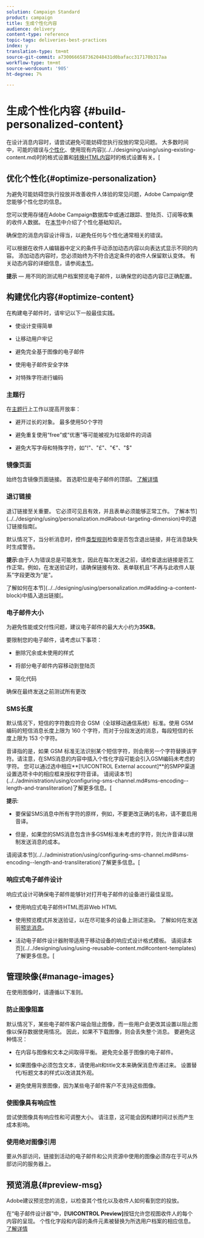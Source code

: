 ```yaml
---
solution: Campaign Standard
product: campaign
title: 生成个性化内容
audience: delivery
content-type: reference
topic-tags: deliveries-best-practices
index: y
translation-type: tm+mt
source-git-commit: a7300666587362048431d0bafacc317170b317aa
workflow-type: tm+mt
source-wordcount: '905'
ht-degree: 7%

---
```



# 生成个性化内容 {#build-personalized-content}

在设计消息内容时，请尝试避免可能妨碍您执行投放的常见问题。 大多数时间中，可能的错误与[个性化](../../designing/using/personalization.md)、使用现有内容](../../designing/using/using-existing-content.md)时的格式设置和[转换HTML内容](../../designing/using/using-existing-content.md#converting-an-html-content)时的格式设置有关。[[](../../designing/using/images.md)

## 优化个性化{#optimize-personalization}

为避免可能妨碍您执行投放并改善收件人体验的常见问题，Adobe Campaign使您能够个性化您的信息。

您可以使用存储在Adobe Campaign数据库中或通过跟踪、登陆页、订阅等收集的收件人数据。
在[本节](../../designing/using/personalization.md)中介绍了个性化基础知识。

确保您的消息内容设计得当，以避免任何与个性化通常相关的错误。

可以根据在收件人编辑器中定义的条件手动添加动态内容以向表达式显示不同的内容。 添加动态内容时，您必须始终为不符合选定条件的收件人保留默认变体。
有关动态内容的详细信息，请参阅[本节](../../designing/using/personalization.md#defining-dynamic-content-in-an-email)。

**提示**  — 用不同的测试用户档案预览电子邮件，以确保您的动态内容已正确配置。

## 构建优化内容{#optimize-content}

在构建电子邮件时，请牢记以下一般最佳实践。

* 使设计变得简单

* 让移动用户牢记

* 避免完全基于图像的电子邮件

* 使用电子邮件安全字体

* 对特殊字符进行编码

### 主题行

在[主题行](../../designing/using/subject-line.md)上工作以提高开放率：

* 避开过长的对象。 最多使用50个字符

* 避免重复使用“free”或“优惠”等可能被视为垃圾邮件的词语

* 避免大写字母和特殊字符，如&quot;!&quot;、&quot;£&quot;、&quot;€&quot;、&quot;$&quot;

### 镜像页面

始终包含镜像页面链接。 首选职位是电子邮件的顶部。 [了解详情](../../designing/using/personalization.md#adding-a-content-block)

### 退订链接

退订链接至关重要。 它必须可见且有效，并且表单必须能够正常工作。 了解本节](../../designing/using/personalization.md#about-targeting-dimension)中的退订链接指南[。

默认情况下，当分析消息时，控件[类型规则](../../sending/using/control-rules.md)检查是否包含退出链接，并在消息缺失时生成警告。

**提示**:由于人为错误总是可能发生，因此在每次发送之前，请检查退出链接是否工作正常。例如，在发送验证时，请确保链接有效、表单联机且“不再与此收件人联系”字段更改为“是”。

了解如何在本节](../../designing/using/personalization.md#adding-a-content-block)中插入退出链接[。

### 电子邮件大小

为避免性能或交付性问题，建议电子邮件的最大大小约为&#x200B;**35KB**。

要限制您的电子邮件，请考虑以下事项：

* 删除冗余或未使用的样式

* 将部分电子邮件内容移动到登陆页

* 简化代码

确保在最终发送之前测试所有更改

### SMS长度

默认情况下，短信的字符数应符合 GSM（全球移动通信系统）标准。使用 GSM 编码的短信消息长度上限为 160 个字符，而对于分段发送的消息，每段短信的长度上限为 153 个字符。

音译指的是，如果 GSM 标准无法识别某个短信字符，则会用另一个字符替换该字符。请注意，在SMS消息的内容中插入个性化字段可能会引入GSM编码未考虑的字符。 您可以通过选中相应&#x200B;**[!UICONTROL External account]**的SMPP渠道设置选项卡中的相应框来授权字符音译。
请阅读本节](../../administration/using/configuring-sms-channel.md#sms-encoding--length-and-transliteration)了解更多信息。[

**提示**:

* 要保留SMS消息中所有字符的原样，例如，不要更改正确的名称，请不要启用音译。

* 但是，如果您的SMS消息包含许多GSM标准未考虑的字符，则允许音译以限制发送消息的成本。

请阅读本节](../../administration/using/configuring-sms-channel.md#sms-encoding--length-and-transliteration)了解更多信息。[

### 响应式电子邮件设计

响应式设计可确保电子邮件能够针对打开电子邮件的设备进行最佳呈现。

* 使用响应式电子邮件HTML而非Web HTML

* 使用预览模式并发送验证，以在尽可能多的设备上测试渲染。 了解如何在发送前[预览消息](../../sending/using/previewing-messages.md)。

* 活动电子邮件设计器附带适用于移动设备的响应式设计格式模板。 请阅读本页](../../designing/using/using-reusable-content.md#content-templates)了解更多信息。[

## 管理映像{#manage-images}

在使用图像时，请遵循以下准则。

### 防止图像阻塞

默认情况下，某些电子邮件客户端会阻止图像，而一些用户会更改其设置以阻止图像以保存数据使用情况。 因此，如果不下载图像，则会丢失整个消息。 要避免这种情况：

* 在内容与图像和文本之间取得平衡。 避免完全基于图像的电子邮件。

* 如果图像中必须包含文本，请使用alt和title文本来确保消息传递过来。 设置替代/标题文本的样式以改进其外观。

* 避免使用背景图像，因为某些电子邮件客户不支持这些图像。

### 使图像具有响应性

尝试使图像具有响应性和可调整大小。 请注意，这可能会因构建时间过长而产生成本影响。

### 使用绝对图像引用

要从外部访问，链接到活动的电子邮件和公共资源中使用的图像必须存在于可从外部访问的服务器上。

## 预览消息{#preview-msg}

Adobe建议预览您的消息，以检查其个性化以及收件人如何看到您的投放。

在“电子邮件设计器”中，**[!UICONTROL Preview]**&#x200B;按钮允许您视图收件人的每个内容的呈现。 个性化字段和内容的条件元素被替换为所选用户档案的相应信息。 [了解详情](../../sending/using/previewing-messages.md)
